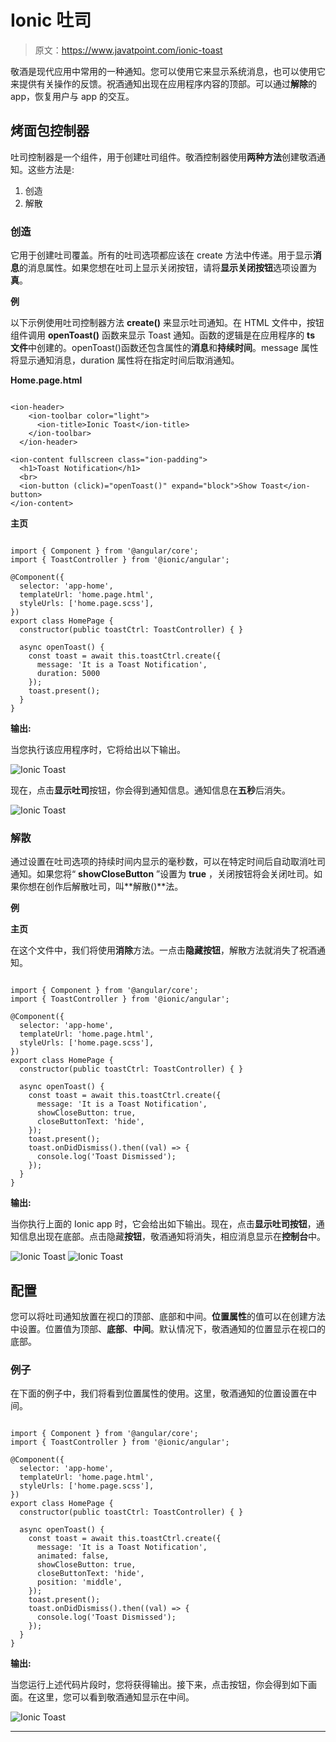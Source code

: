 # Ionic 吐司

> 原文：<https://www.javatpoint.com/ionic-toast>

敬酒是现代应用中常用的一种通知。您可以使用它来显示系统消息，也可以使用它来提供有关操作的反馈。祝酒通知出现在应用程序内容的顶部。可以通过**解除**的 app，恢复用户与 app 的交互。

## 烤面包控制器

吐司控制器是一个组件，用于创建吐司组件。敬酒控制器使用**两种方法**创建敬酒通知。这些方法是:

1.  创造
2.  解散

### 创造

它用于创建吐司覆盖。所有的吐司选项都应该在 create 方法中传递。用于显示**消息**的消息属性。如果您想在吐司上显示关闭按钮，请将**显示关闭按钮**选项设置为**真**。

**例**

以下示例使用吐司控制器方法 **create()** 来显示吐司通知。在 HTML 文件中，按钮组件调用 **openToast()** 函数来显示 Toast 通知。函数的逻辑是在应用程序的 **ts 文件**中创建的。openToast()函数还包含属性的**消息**和**持续时间**。message 属性将显示通知消息，duration 属性将在指定时间后取消通知。

**Home.page.html**

```

<ion-header>
    <ion-toolbar color="light">
      <ion-title>Ionic Toast</ion-title>
    </ion-toolbar>
  </ion-header>

<ion-content fullscreen class="ion-padding">
  <h1>Toast Notification</h1>
  <br>
  <ion-button (click)="openToast()" expand="block">Show Toast</ion-button>
</ion-content>

```

**主页**

```

import { Component } from '@angular/core';
import { ToastController } from '@ionic/angular';

@Component({
  selector: 'app-home',
  templateUrl: 'home.page.html',
  styleUrls: ['home.page.scss'],
})
export class HomePage {
  constructor(public toastCtrl: ToastController) { }

  async openToast() {
    const toast = await this.toastCtrl.create({
      message: 'It is a Toast Notification',
      duration: 5000
    });
    toast.present();
  }
}

```

**输出:**

当您执行该应用程序时，它将给出以下输出。

![Ionic Toast](img/90104ff943dc48d1a57210137b76c71b.png)

现在，点击**显示吐司**按钮，你会得到通知信息。通知信息在**五秒**后消失。

![Ionic Toast](img/bf0dc865c401e8965beab3f1ef56458b.png)

### 解散

通过设置在吐司选项的持续时间内显示的毫秒数，可以在特定时间后自动取消吐司通知。如果您将“ **showCloseButton** ”设置为 **true** ，关闭按钮将会关闭吐司。如果你想在创作后解散吐司，叫**解散()**法。

**例**

**主页**

在这个文件中，我们将使用**消除**方法。一点击**隐藏按钮**，解散方法就消失了祝酒通知。

```

import { Component } from '@angular/core';
import { ToastController } from '@ionic/angular';

@Component({
  selector: 'app-home',
  templateUrl: 'home.page.html',
  styleUrls: ['home.page.scss'],
})
export class HomePage {
  constructor(public toastCtrl: ToastController) { }

  async openToast() {
    const toast = await this.toastCtrl.create({
      message: 'It is a Toast Notification',
      showCloseButton: true,
      closeButtonText: 'hide',
    });
    toast.present();
    toast.onDidDismiss().then((val) => {
      console.log('Toast Dismissed');
    });
  }
}

```

**输出:**

当你执行上面的 Ionic app 时，它会给出如下输出。现在，点击**显示吐司按钮**，通知信息出现在底部。点击隐藏**按钮**，敬酒通知将消失，相应消息显示在**控制台**中。

![Ionic Toast](img/f85cf0ed48651a88e1f79e49c265806c.png)
![Ionic Toast](img/5662a0f4fe3d0061e49edc662c4a4010.png)

## 配置

您可以将吐司通知放置在视口的顶部、底部和中间。**位置属性**的值可以在创建方法中设置。位置值为顶部、**底部**、**中间**。默认情况下，敬酒通知的位置显示在视口的底部。

### 例子

在下面的例子中，我们将看到位置属性的使用。这里，敬酒通知的位置设置在中间。

```

import { Component } from '@angular/core';
import { ToastController } from '@ionic/angular';

@Component({
  selector: 'app-home',
  templateUrl: 'home.page.html',
  styleUrls: ['home.page.scss'],
})
export class HomePage {
  constructor(public toastCtrl: ToastController) { }

  async openToast() {
    const toast = await this.toastCtrl.create({
      message: 'It is a Toast Notification',
      animated: false,
      showCloseButton: true,
      closeButtonText: 'hide',
      position: 'middle',
    });
    toast.present();
    toast.onDidDismiss().then((val) => {
      console.log('Toast Dismissed');
    });
  }
}

```

**输出:**

当您运行上述代码片段时，您将获得输出。接下来，点击按钮，你会得到如下画面。在这里，您可以看到敬酒通知显示在中间。

![Ionic Toast](img/0b452c796abf49e52fd61a69235de8fc.png)

* * *